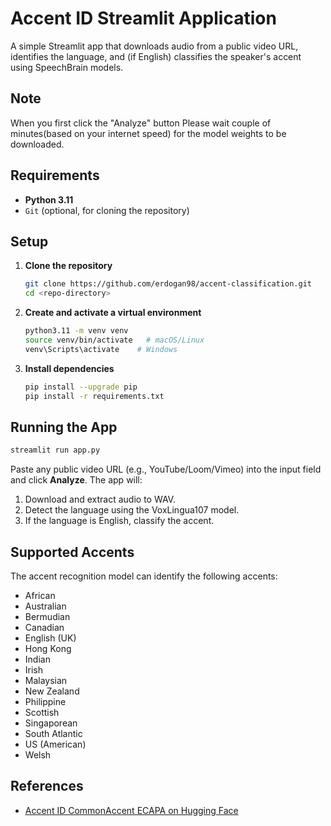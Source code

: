 # Accent ID Streamlit Application

A simple Streamlit app that downloads audio from a public video URL, identifies the language, and (if English) classifies the speaker's accent using SpeechBrain models.

## Note
When you first click the "Analyze" button Please wait couple of minutes(based on your internet speed) for the model weights to be downloaded.

## Requirements

* **Python 3.11**
* `Git` (optional, for cloning the repository)

## Setup

1. **Clone the repository**

   ```bash
   git clone https://github.com/erdogan98/accent-classification.git
   cd <repo-directory>
   ```
2. **Create and activate a virtual environment**

   ```bash
   python3.11 -m venv venv
   source venv/bin/activate   # macOS/Linux
   venv\Scripts\activate    # Windows
   ```
3. **Install dependencies**

   ```bash
   pip install --upgrade pip
   pip install -r requirements.txt
   ```

## Running the App

```bash
streamlit run app.py
```

Paste any public video URL (e.g., YouTube/Loom/Vimeo) into the input field and click **Analyze**. The app will:

1. Download and extract audio to WAV.
2. Detect the language using the VoxLingua107 model.
3. If the language is English, classify the accent.

## Supported Accents

The accent recognition model can identify the following accents:

* African
* Australian
* Bermudian
* Canadian
* English (UK)
* Hong Kong
* Indian
* Irish
* Malaysian
* New Zealand
* Philippine
* Scottish
* Singaporean
* South Atlantic
* US (American)
* Welsh

## References

* [Accent ID CommonAccent ECAPA on Hugging Face](https://huggingface.co/Jzuluaga/accent-id-commonaccent_ecapa)
